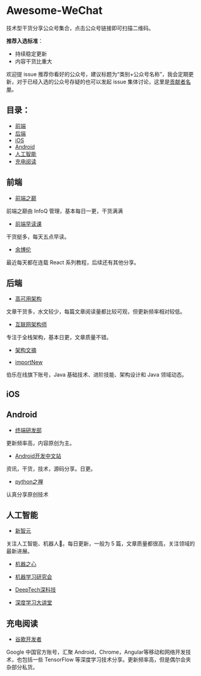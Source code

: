 # Awesome-WeChat

技术型干货分享公众号集合，点击公众号链接即可扫描二维码。

**推荐入选标准**：

* 持续稳定更新
* 内容干货比重大

欢迎提 issue 推荐你看好的公众号，建议标题为“类别+公众号名称”，我会定期更新，对于已经入选的公众号存疑的也可以发起 issue 集体讨论，这里是[贡献者名单](https://github.com/LJ147/Awesome-WeChat/blob/master/Contributor.md)。


## 目录：

- [前端](#前端)
- [后端](#后端)
- [iOS](#iOS)
- [Android](#Android)
- [人工智能](#人工智能)
- [充电阅读](#充电阅读)


## 前端

* [前端之巅](http://upload-images.jianshu.io/upload_images/2208282-053904ddb4fb1a70.jpg?imageMogr2/auto-orient/strip%7CimageView2/2/w/1240)

前端之巅由 InfoQ 管理，基本每日一更，干货满满

* [前端早读课](http://open.weixin.qq.com/qr/code/?username=FeZaoDuKe)

干货挺多，每天五点早读。

* [余博伦](http://open.weixin.qq.com/qr/code/?username=yunote)

最近每天都在连载 React 系列教程，后续还有其他分享。

## 后端
* [高可用架构](http://open.weixin.qq.com/qr/code/?username=ArchNotes)
 
文章干货多，水文较少，每篇文章阅读量都比较可观，但更新频率相对较低。

* [互联网架构师](http://open.weixin.qq.com/qr/code/?username=app-jiagou)
 
专注于全栈架构，基本日更，文章质量不错。

* [架构文摘](http://open.weixin.qq.com/qr/code/?username=ArchDigest)

* [importNew](http://open.weixin.qq.com/qr/code/?username=importnew)

伯乐在线旗下账号，Java 基础技术、进阶技能、架构设计和 Java 领域动态。



## iOS

## Android
- [终端研发部](http://upload-images.jianshu.io/upload_images/4614633-8af7afbca8ae9de9.jpg?imageMogr2/auto-orient/strip%7CimageView2/2/w/1240)

更新频率高，内容原创为主。

- [Android开发中文站](http://open.weixin.qq.com/qr/code/?username=AndroidChinaNet)  

资讯，干货，技术，源码分享。日更。

- [python之禅](https://mp.weixin.qq.com/mp/qrcode?scene=10000004&size=102&__biz=MjM5MzgyODQxMQ==&mid=2650366816&idx=1&sn=920adb8bc7eff0ea39ba05c570ceab20&send_time=) 

认真分享原创技术

## 人工智能

* [新智元 ]( http://upload-images.jianshu.io/upload_images/2208282-983174b9ec84c01e.jpg?imageMogr2/auto-orient/strip%7CimageView2/2/w/1240)

关注人工智能、机器人🤖。每日更新，一般为 5 篇，文章质量都很高，关注领域的最新进展。

* [机器之心]( http://upload-images.jianshu.io/upload_images/2208282-c2e6874ddfb003c9.jpg?imageMogr2/auto-orient/strip%7CimageView2/2/w/1240)

* [机器学习研究会](https://mp.weixin.qq.com/mp/qrcode?scene=10000004&size=102&__biz=MzA4NDEyMzc2Mw==&mid=2649678010&idx=1&sn=8d163be581368653930942963fa71565&send_time=)
* [DeepTech深科技](https://mp.weixin.qq.com/mp/qrcode?scene=10000004&size=102&__biz=MzA3NTIyODUzNA==&mid=2649535815&idx=1&sn=72ec79d6f02177535c9968577e944bb9&send_time=)
* [深度学习大讲堂](https://mp.weixin.qq.com/mp/qrcode?scene=10000004&size=102&__biz=MzI1NTE4NTUwOQ==&mid=2650327231&idx=1&sn=105444fe6d383adc747afd8b62c6d75e&send_time=)

## 充电阅读

* [谷歌开发者](http://upload-images.jianshu.io/upload_images/2208282-cb241d15f1657006.GIF?imageMogr2/auto-orient/strip)

Google 中国官方账号，汇聚 Android，Chrome，Angular等移动和网络开发技术，也包括一些 TensorFlow 等深度学习技术分享。更新频率高，但是偶尔会夹杂部分私货。

